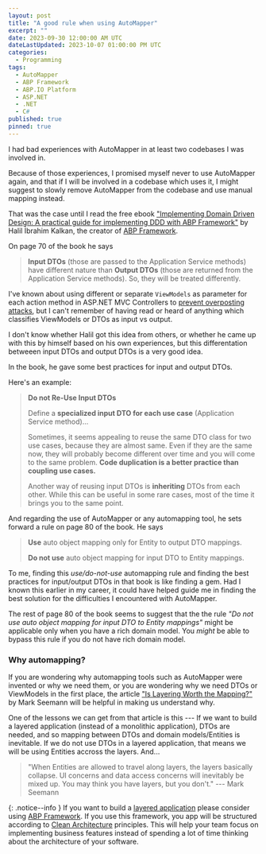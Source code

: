 ```yaml
---
layout: post
title: "A good rule when using AutoMapper"
excerpt: ""
date: 2023-09-30 12:00:00 AM UTC
dateLastUpdated: 2023-10-07 01:00:00 PM UTC
categories:
  - Programming
tags: 
  - AutoMapper
  - ABP Framework
  - ABP.IO Platform
  - ASP.NET
  - .NET
  - C#
published: true
pinned: true
---
```


I had bad experiences with AutoMapper in at least two codebases I was involved in.

Because of those experiences, I promised myself never to use AutoMapper again, and that if I will be involved in a codebase which uses it, I might suggest to slowly remove AutoMapper from the codebase and use manual mapping instead.

That was the case until I read the free ebook ["Implementing Domain Driven Design: A practical guide for implementing DDD with ABP Framework"](https://abp.io/books/implementing-domain-driven-design) by Halil İbrahim Kalkan, the creator of [ABP Framework](https://abp.io/).

On page 70 of the book he says

> **Input DTOs** (those are passed to the Application Service
methods) have different nature than **Output DTOs** (those are
returned from the Application Service methods). So, they will be
treated differently.

I've known about using different or separate `ViewModels` as parameter for each action method in ASP.NET MVC Controllers to [prevent overposting attacks](https://www.hanselman.com/blog/aspnet-overpostingmass-assignment-model-binding-security), but I can't remember of having read or heard of anything which classifies ViewModels or DTOs as input vs output. 

I don't know whether Halil got this idea from others, or whether he came up with this by himself based on his own experiences, but this differentation betweeen input DTOs and output DTOs is a very good idea.

In the book, he gave some best practices for input and output DTOs.

Here's an example:

> **Do not Re-Use Input DTOs**
>
> Define a **specialized input DTO for each use case** (Application
Service method)...
> 
> Sometimes, it seems appealing to reuse the same DTO class for
two use cases, because they are almost same. Even if they are the
same now, they will probably become different over time and
you will come to the same problem. **Code duplication is a better practice than coupling use cases.**
>
> Another way of reusing input DTOs is **inheriting** DTOs from
each other. While this can be useful in some rare cases, most of
the time it brings you to the same point.

And regarding the use of AutoMapper or any automapping tool, he sets forward a rule on page 80 of the book. He says

> **Use** auto object mapping only for Entity to output DTO mappings.
>
> **Do not use** auto object mapping for input DTO to Entity mappings.

To me, finding this _use/do-not-use_ automapping rule and finding the best practices for input/output DTOs in that book is like finding a gem. Had I known this earlier in my career, it could have helped guide me in finding the best solution for the difficulties I encountered with AutoMapper.

The rest of page 80 of the book seems to suggest that the the rule _"Do not use auto object mapping for input DTO to Entity mappings"_ might be applicable only when you have a rich domain model. You _might_ be able to bypass this rule if you do not have rich domain model.


### Why automapping?

If you are wondering why automapping tools such as AutoMapper were invented or why we need them, or you are wondering why we need DTOs or ViewModels in the first place, the article ["Is Layering Worth the Mapping?"](https://blog.ploeh.dk/2012/02/09/IsLayeringWorththeMapping/) by Mark Seemann will be helpful in making us understand why.

One of the lessons we can get from that article is this --- If we want to build a layered application (instead of a monolithic application), DTOs are needed, and so mapping between DTOs and domain models/Entities is inevitable. If we do not use DTOs in a layered application, that means we will be using Entities accross the layers. And...

> "When Entities are allowed to travel along layers, the layers basically collapse. UI concerns and data access concerns will inevitably be mixed up. You may think you have layers, but you don't."
> --- Mark Seemann


{: .notice--info }
If you want to build a [layered application](https://blog.ploeh.dk/2013/12/03/layers-onions-ports-adapters-its-all-the-same/) please consider using [ABP Framework](https://abp.io/). If you use this framework, you app will be structured according to [Clean Architecture](https://blog.cleancoder.com/uncle-bob/2012/08/13/the-clean-architecture.html) principles. This will help your team focus on implementing business features instead of spending a lot of time thinking about the architecture of your software.
